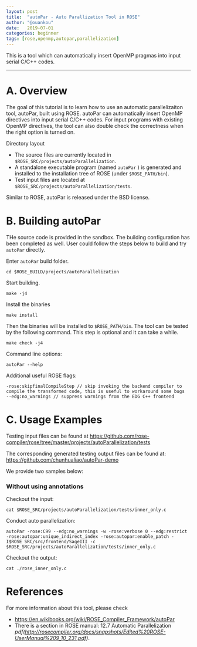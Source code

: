 ```yaml
---
layout: post
title:  "autoPar - Auto Parallization Tool in ROSE"
author: "@ouankou"
date:   2019-07-01
categories: beginner
tags: [rose,openmp,autopar,parallelization]
---
```


This is a tool which can automatically insert OpenMP pragmas into input serial C/C++ codes.

---

# A. Overview

The goal of this tutorial is to learn how to use an automatic parallelizaiton tool, autoPar, built using ROSE. autoPar can automatically insert OpenMP directives into input serial C/C++ codes. For input programs with existing OpenMP directives, the tool can also double check the correctness when the right option is turned on.

Directory layout
* The source files are currently located in ```$ROSE_SRC/projects/autoParallelization```.
* A standalone executable program (named ```autoPar``` ) is generated and installed to the installation tree of ROSE (under ```$ROSE_PATH/bin```).
* Test input files are located at ```$ROSE_SRC/projects/autoParallelization/tests```.

Similar to ROSE, autoPar is released under the BSD license.

# B. Building autoPar

THe source code is provided in the sandbox. The building configuration has been completed as well. User could follow the steps below to build and try ```autoPar``` directly.

Enter ```autoPar``` build folder.
```.term1
cd $ROSE_BUILD/projects/autoParallelization
```
Start building.
```.term1
make -j4
```
Install the binaries
```.term1
make install
```

Then the binaries will be installed to ```$ROSE_PATH/bin```.
The tool can be tested by the following command. This step is optional and it can take a while.
```.term1
make check -j4
```

Command line options:
```.term1
autoPar --help
```

Additional useful ROSE flags:
```
-rose:skipfinalCompileStep // skip invoking the backend compiler to compile the transformed code, this is useful to workaround some bugs
--edg:no_warnings // suppress warnings from the EDG C++ frontend
```

# C. Usage Examples

Testing input files can be found at https://github.com/rose-compiler/rose/tree/master/projects/autoParallelization/tests

The corresponding generated testing output files can be found at: https://github.com/chunhualiao/autoPar-demo

We provide two samples below:

### Without using annotations

Checkout the input:
```.term1
cat $ROSE_SRC/projects/autoParallelization/tests/inner_only.c
```

Conduct auto parallelization:
```.term1
autoPar -rose:C99 --edg:no_warnings -w -rose:verbose 0 --edg:restrict -rose:autopar:unique_indirect_index -rose:autopar:enable_patch -I$ROSE_SRC/src/frontend/SageIII -c $ROSE_SRC/projects/autoParallelization/tests/inner_only.c
```

Checkout the output:
```.term1
cat ./rose_inner_only.c
```

# References

For more information about this tool, please check
* https://en.wikibooks.org/wiki/ROSE_Compiler_Framework/autoPar
* There is a section in ROSE manual: 12.7 Automatic Parallelization *pdf(http://rosecompiler.org/docs/snapshots/Edited%20ROSE-UserManual%209_10_231.pdf)*. 
